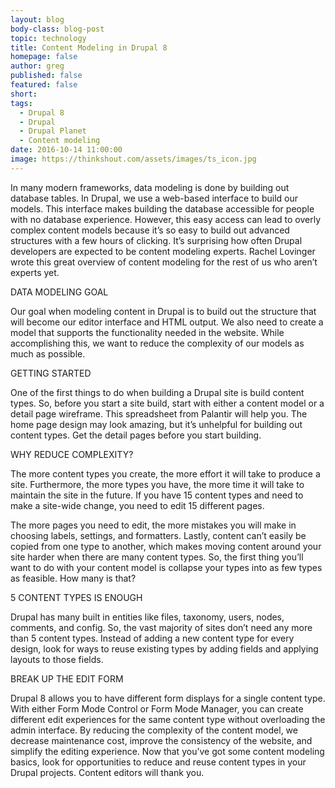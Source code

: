 ```yaml
---
layout: blog
body-class: blog-post
topic: technology
title: Content Modeling in Drupal 8
homepage: false
author: greg  
published: false
featured: false
short: 
tags:
  - Drupal 8
  - Drupal
  - Drupal Planet
  - Content modeling
date: 2016-10-14 11:00:00
image: https://thinkshout.com/assets/images/ts_icon.jpg
---
```


In many modern frameworks, data modeling is done by building out database tables. In Drupal, we use a web-based interface to build our models. This interface makes building the database accessible for people with no database experience. However, this easy access can lead to overly complex content models because it’s so easy to build out advanced structures with a few hours of clicking. It’s surprising how often Drupal developers are expected to be content modeling experts. Rachel Lovinger wrote this great overview of content modeling for the rest of us who aren’t experts yet.

DATA MODELING GOAL

Our goal when modeling content in Drupal is to build out the structure that will become our editor interface and HTML output. We also need to create a model that supports the functionality needed in the website. While accomplishing this, we want to reduce the complexity of our models as much as possible.

GETTING STARTED

One of the first things to do when building a Drupal site is build content types. So, before you start a site build, start with either a content model or a detail page wireframe. This spreadsheet from Palantir will help you. The home page design may look amazing, but it’s unhelpful for building out content types. Get the detail pages before you start building.

WHY REDUCE COMPLEXITY?

The more content types you create, the more effort it will take to produce a site. Furthermore, the more types you have, the more time it will take to maintain the site in the future. If you have 15 content types and need to make a site-wide change, you need to edit 15 different pages.

The more pages you need to edit, the more mistakes you will make in choosing labels, settings, and formatters. Lastly, content can’t easily be copied from one type to another, which makes moving content around your site harder when there are many content types. So, the first thing you’ll want to do with your content model is collapse your types into as few types as feasible. How many is that?

5 CONTENT TYPES IS ENOUGH

Drupal has many built in entities like files, taxonomy, users, nodes, comments, and config. So, the vast majority of sites don’t need any more than 5 content types. Instead of adding a new content type for every design, look for ways to reuse existing types by adding fields and applying layouts to those fields.

BREAK UP THE EDIT FORM

Drupal 8 allows you to have different form displays for a single content type. With either Form Mode Control or Form Mode Manager, you can create different edit experiences for the same content type without overloading the admin interface.
By reducing the complexity of the content model, we decrease maintenance cost, improve the consistency of the website, and simplify the editing experience. Now that you’ve got some content modeling basics, look for opportunities to reduce and reuse content types in your Drupal projects. Content editors will thank you.
